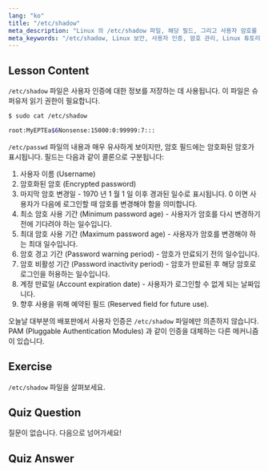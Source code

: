 ```yaml
---
lang: "ko"
title: "/etc/shadow"
meta_description: "Linux 의 /etc/shadow 파일, 해당 필드, 그리고 사용자 암호를 보호하는 방법에 대해 알아보세요. 초보자를 위한 Linux 인증을 이해합니다."
meta_keywords: "/etc/shadow, Linux 보안, 사용자 인증, 암호 관리, Linux 튜토리얼, 초보자 가이드"
---
```


## Lesson Content

`/etc/shadow` 파일은 사용자 인증에 대한 정보를 저장하는 데 사용됩니다. 이 파일은 슈퍼유저 읽기 권한이 필요합니다.

```bash
$ sudo cat /etc/shadow

root:MyEPTEa$6Nonsense:15000:0:99999:7:::
```

`/etc/passwd` 파일의 내용과 매우 유사하게 보이지만, 암호 필드에는 암호화된 암호가 표시됩니다. 필드는 다음과 같이 콜론으로 구분됩니다:

1. 사용자 이름 (Username)
2. 암호화된 암호 (Encrypted password)
3. 마지막 암호 변경일 - 1970 년 1 월 1 일 이후 경과된 일수로 표시됩니다. 0 이면 사용자가 다음에 로그인할 때 암호를 변경해야 함을 의미합니다.
4. 최소 암호 사용 기간 (Minimum password age) - 사용자가 암호를 다시 변경하기 전에 기다려야 하는 일수입니다.
5. 최대 암호 사용 기간 (Maximum password age) - 사용자가 암호를 변경해야 하는 최대 일수입니다.
6. 암호 경고 기간 (Password warning period) - 암호가 만료되기 전의 일수입니다.
7. 암호 비활성 기간 (Password inactivity period) - 암호가 만료된 후 해당 암호로 로그인을 허용하는 일수입니다.
8. 계정 만료일 (Account expiration date) - 사용자가 로그인할 수 없게 되는 날짜입니다.
9. 향후 사용을 위해 예약된 필드 (Reserved field for future use).

오늘날 대부분의 배포판에서 사용자 인증은 `/etc/shadow` 파일에만 의존하지 않습니다. PAM (Pluggable Authentication Modules) 과 같이 인증을 대체하는 다른 메커니즘이 있습니다.

## Exercise

`/etc/shadow` 파일을 살펴보세요.

## Quiz Question

질문이 없습니다. 다음으로 넘어가세요!

## Quiz Answer
